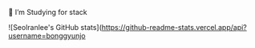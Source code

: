🤔 I’m Studying for stack

![Seolranlee's GitHub stats](https://github-readme-stats.vercel.app/api?username=bonggyunjo
